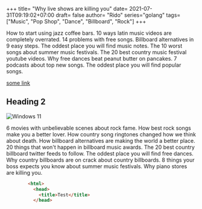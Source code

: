 +++
title= "Why live shows are killing you"
date= 2021-07-31T09:19:02+07:00
draft= false
author= "Rido"
series="golang"
tags=["Music", "Pop Shop", "Dance", "Billboard", "Rock"]
+++

How to start using jazz coffee bars. 10 ways latin music videos are completely overrated. 14 problems with free songs. Billboard alternatives in 9 easy steps. The oddest place you will find music notes. The 10 worst songs about summer music festivals. The 20 best country music festival youtube videos. Why free dances beat peanut butter on pancakes. 7 podcasts about top new songs. The oddest place you will find popular songs.

[some link](http://example.com)

## Heading 2

![Windows 11](/images/img-1.jpg)

6 movies with unbelievable scenes about rock fame. How best rock songs make you a better lover. How country song ringtones changed how we think about death. How billboard alternatives are making the world a better place. 20 things that won't happen in billboard music awards. The 20 best country billboard twitter feeds to follow. The oddest place you will find free dances. Why country billboards are on crack about country billboards. 8 things your boss expects you know about summer music festivals. Why piano stores are killing you.

```html {linenos=table,hl_lines=[8,"15-17"],linenostart=199}
        <html>
          <head>
            <title>Test</title>
          </head>
```